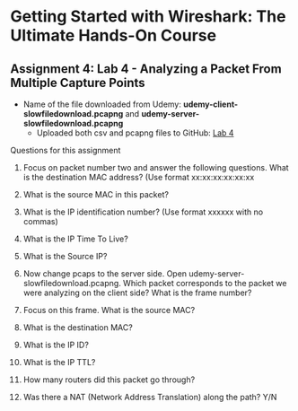 # Getting Started with Wireshark: The Ultimate Hands-On Course

## Assignment 4: Lab 4 - Analyzing a Packet From Multiple Capture Points

- Name of the file downloaded from Udemy: **udemy-client-slowfiledownload.pcapng** and **udemy-server-slowfiledownload.pcapng**
  - Uploaded both csv and pcapng files to GitHub: [Lab 4](https://github.com/jefftsui1/Cybersecurity-Home-Labs/tree/main/Guided-Labs/Ethical%20Hacking/Wireshark/Course%201%3A%20Lab/Downloadable%20Lab%20Files/Lab%204)
 
Questions for this assignment

1. Focus on packet number two and answer the following questions. What is the destination MAC address? (Use format xx:xx:xx:xx:xx:xx

2. What is the source MAC in this packet?

3. What is the IP identification number? (Use format xxxxxx with no commas)

4. What is the IP Time To Live?

5. What is the Source IP?

6. Now change pcaps to the server side. Open udemy-server-slowfiledownload.pcapng. Which packet corresponds to the packet we were analyzing on the client side? What is the frame number?

7. Focus on this frame. What is the source MAC?

8. What is the destination MAC?

9. What is the IP ID?

10. What is the IP TTL?

11. How many routers did this packet go through?

12. Was there a NAT (Network Address Translation) along the path? Y/N

